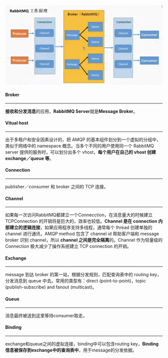 ![img](img/098cfba69550310f6330445cbc730b47.jpeg)



#### Broker

---

**接收和分发消息**的应用，**RabbitMQ Server**就是**Message  Broker**。



#### Vitual host

---

出于多租户和安全因素设计的，把 AMQP 的基本组件划分到一个虚拟的分组中，类似于网络中的 namespace 概念。当多个不同的用户使用同一个 RabbitMQ server 提供的服务时，可以划分出多个 vhost，**每个用户在自己的 vhost 创建 exchange／queue 等**。



#### Connection

---

publisher／consumer 和 broker 之间的 TCP 连接。



#### Channel

---

如果每一次访问RabbitMQ都建立一个Connecction，在消息量大的时候建立TCPConnection 的开销将是巨大的，效率也较低。**Channel 是在 connection 内部建立的逻辑连接**，如果应用程序支持多线程，通常每个 thread 创建单独的 channel 进行通讯，AMQP method 包含了 channel id 帮助客户端和 message broker 识别 channel，所以 **channel 之间是完全隔离**的。Channel 作为轻量级的Connection 极大减少了操作系统建立 TCP connection 的开销。



#### Exchange

---

message 到达 broker 的第一站，根据分发规则，匹配查询表中的 routing key，分发消息到 queue 中去。常用的类型有：direct (point-to-point)，topic (publish-subscribe) and fanout (multicast)。



#### Queue

---

消息最终被送到这里等待consumer取走。



#### Binding

---

exchange和queue之间的虚拟连接，binding中可以包含routing key，**Binding信息被保存到exchange中的查询表中**，用于message的分发依据。

